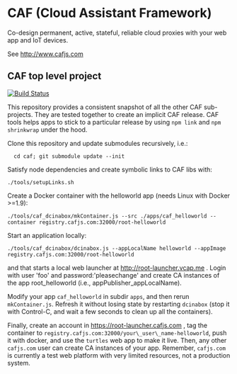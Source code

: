 # CAF (Cloud Assistant Framework)

Co-design permanent, active, stateful, reliable cloud proxies with your web app and IoT devices.

See http://www.cafjs.com 

## CAF top level project

[![Build Status](http://ci.cafjs.com/github.com/cafjs/caf/status.svg?branch=master)](http://ci.cafjs.com/github.com/cafjs/caf)


This repository provides a consistent snapshot of all the other CAF sub-projects. They are tested together to create an implicit CAF release. CAF tools helps apps to stick to a particular release by using `npm link` and `npm shrinkwrap` under the hood.

Clone this repository and update submodules recursively, i.e.:

      cd caf; git submodule update --init 

Satisfy node dependencies and create symbolic links to CAF libs with:

    ./tools/setupLinks.sh

Create a Docker container with the helloworld app (needs Linux with Docker >=1.9):

    ./tools/caf_dcinabox/mkContainer.js --src ./apps/caf_helloworld --container registry.cafjs.com:32000/root-helloworld

Start an application locally:

    ./tools/caf_dcinabox/dcinabox.js --appLocalName helloworld --appImage registry.cafjs.com:32000/root-helloworld

and that starts a local web launcher at http://root-launcher.vcap.me . Login with user 'foo' and  password:'pleasechange' and create CA instances of the app root\_helloworld (i.e., appPublisher\_appLocalName).

Modify your app `caf_helloworld` in subdir `apps`, and then rerun `mkContainer.js`. Refresh it without losing state by restarting `dcinabox` (stop it with Control-C, and wait a few seconds to clean up all the containers).

Finally, create an account in https://root-launcher.cafjs.com , tag the container to  `registry.cafjs.com:32000/your\_user\_name-helloworld`, push it with docker,  and use the `turtles` web app to make it live. Then, any other `cafjs.com` user can create CA instances of your app. Remember, `cafjs.com` is currently a test web platform with very limited resources, not a production system. 

